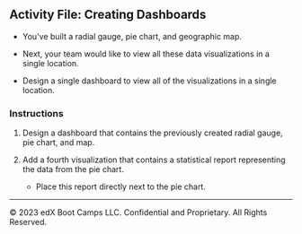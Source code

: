 ## Activity File: Creating Dashboards 

- You've built a radial gauge, pie chart, and geographic map.

- Next, your team would like to view all these data visualizations in a single location.

- Design a single dashboard to view all of the visualizations in a single location.

### Instructions

1. Design a dashboard that contains the previously created radial gauge, pie chart, and map.

2. Add a fourth visualization that contains a statistical report representing the data from the pie chart.

    - Place this report directly next to the pie chart.

---
&copy; 2023 edX Boot Camps LLC. Confidential and Proprietary. All Rights Reserved.  
